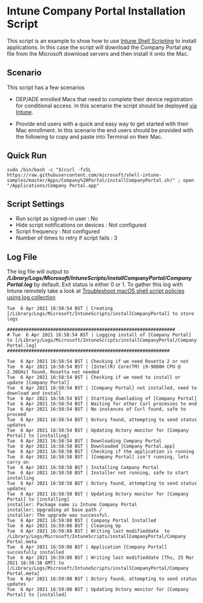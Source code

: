 # Intune Company Portal Installation Script

This script is an example to show how to use [Intune Shell Scripting](https://docs.microsoft.com/en-us/mem/intune/apps/macos-shell-scripts) to install applications. In this case the script will download the Company Portal pkg file from the Microsoft download servers and then install it onto the Mac.

## Scenario

This script has a few scenarios

- DEP/ADE enrolled Macs that need to complete their device registration for conditional access. In this scenario the script should be deployed [via Intune]((https://docs.microsoft.com/en-us/mem/intune/apps/macos-shell-scripts)).

- Provide end users with a quick and easy way to get started with their Mac enrollment. In this scenario the end users should be provided with the following to copy and paste into Terminal on their Mac.


## Quick Run

```
sudo /bin/bash -c "$(curl -fsSL https://raw.githubusercontent.com/microsoft/shell-intune-samples/master/Apps/Company%20Portal/installCompanyPortal.sh)" ; open "/Applications/Company Portal.app"
```

## Script Settings

- Run script as signed-in user : No
- Hide script notifications on devices : Not configured
- Script frequency : Not configured
- Number of times to retry if script fails : 3

## Log File

The log file will output to ***/Library/Logs/Microsoft/IntuneScripts/installCompanyPortal/Company Portal.log*** by default. Exit status is either 0 or 1. To gather this log with Intune remotely take a look at  [Troubleshoot macOS shell script policies using log collection](https://docs.microsoft.com/en-us/mem/intune/apps/macos-shell-scripts#troubleshoot-macos-shell-script-policies-using-log-collection)

```
Tue  6 Apr 2021 16:58:54 BST | Creating [/Library/Logs/Microsoft/IntuneScripts/installCompanyPortal] to store logs

##############################################################
# Tue  6 Apr 2021 16:58:54 BST | Logging install of [Company Portal] to [/Library/Logs/Microsoft/IntuneScripts/installCompanyPortal/Company Portal.log]
############################################################

Tue  6 Apr 2021 16:58:54 BST | Checking if we need Rosetta 2 or not
Tue  6 Apr 2021 16:58:54 BST | [Intel(R) Core(TM) i9-9880H CPU @ 2.30GHz] found, Rosetta not needed
Tue  6 Apr 2021 16:58:54 BST | Checking if we need to install or update [Company Portal]
Tue  6 Apr 2021 16:58:54 BST | [Company Portal] not installed, need to download and install
Tue  6 Apr 2021 16:58:54 BST | Starting downlading of [Company Portal]
Tue  6 Apr 2021 16:58:54 BST | Waiting for other Curl processes to end
Tue  6 Apr 2021 16:58:54 BST | No instances of Curl found, safe to proceed
Tue  6 Apr 2021 16:58:54 BST | Octory found, attempting to send status updates
Tue  6 Apr 2021 16:58:54 BST | Updating Octory monitor for [Company Portal] to [installing]
Tue  6 Apr 2021 16:58:54 BST | Downloading Company Portal
Tue  6 Apr 2021 16:58:58 BST | Downloaded [Company Portal.app]
Tue  6 Apr 2021 16:58:58 BST | Checking if the application is running
Tue  6 Apr 2021 16:58:58 BST | [Company Portal] isn't running, lets carry on
Tue  6 Apr 2021 16:58:58 BST | Installing Company Portal
Tue  6 Apr 2021 16:58:58 BST | Installer not running, safe to start installing
Tue  6 Apr 2021 16:58:58 BST | Octory found, attempting to send status updates
Tue  6 Apr 2021 16:58:58 BST | Updating Octory monitor for [Company Portal] to [installing]
installer: Package name is Intune Company Portal
installer: Upgrading at base path /
installer: The upgrade was successful.
Tue  6 Apr 2021 16:59:08 BST | Company Portal Installed
Tue  6 Apr 2021 16:59:08 BST | Cleaning Up
Tue  6 Apr 2021 16:59:08 BST | Writing last modifieddate  to /Library/Logs/Microsoft/IntuneScripts/installCompanyPortal/Company Portal.meta
Tue  6 Apr 2021 16:59:08 BST | Application [Company Portal] succesfully installed
Tue  6 Apr 2021 16:59:08 BST | Writing last modifieddate [Thu, 25 Mar 2021 16:38:38 GMT] to [/Library/Logs/Microsoft/IntuneScripts/installCompanyPortal/Company Portal.meta]
Tue  6 Apr 2021 16:59:08 BST | Octory found, attempting to send status updates
Tue  6 Apr 2021 16:59:08 BST | Updating Octory monitor for [Company Portal] to [installed]
```
